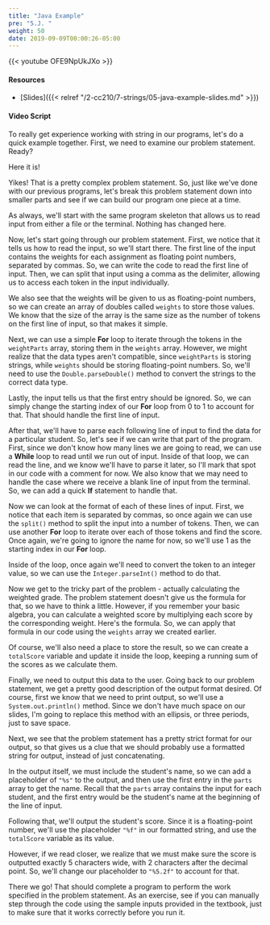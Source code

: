 ```yaml
---
title: "Java Example"
pre: "5.J. "
weight: 50
date: 2019-09-09T00:00:26-05:00
---
```


{{< youtube OFE9NpUkJXo >}}

#### Resources

* [Slides]({{< relref "/2-cc210/7-strings/05-java-example-slides.md" >}})

#### Video Script

To really get experience working with string in our programs, let's do a quick example together. First, we need to examine our problem statement. Ready?

Here it is!

Yikes! That is a pretty complex problem statement. So, just like we've done with our previous programs, let's break this problem statement down into smaller parts and see if we can build our program one piece at a time.

As always, we'll start with the same program skeleton that allows us to read input from either a file or the terminal. Nothing has changed here.

Now, let's start going through our problem statement. First, we notice that it tells us how to read the input, so we'll start there. The first line of the input contains the weights for each assignment as floating point numbers, separated by commas. So, we can write the code to read the first line of input. Then, we can split that input using a comma as the delimiter, allowing us to access each token in the input individually.

We also see that the weights will be given to us as floating-point numbers, so we can create an array of doubles called `weights` to store those values. We know that the size of the array is the same size as the number of tokens on the first line of input, so that makes it simple.

Next, we can use a simple **For** loop to iterate through the tokens in the `weightParts` array, storing them in the `weights` array. However, we might realize that the data types aren't compatible, since `weightParts` is storing strings, while `weights` should be storing floating-point numbers. So, we'll need to use the `Double.parseDouble()` method to convert the strings to the correct data type.

Lastly, the input tells us that the first entry should be ignored. So, we can simply change the starting index of our **For** loop from 0 to 1 to account for that. That should handle the first line of input.

After that, we'll have to parse each following line of input to find the data for a particular student. So, let's see if we can write that part of the program. First, since we don't know how many lines we are going to read, we can use a **While** loop to read until we run out of input. Inside of that loop, we can read the line, and we know we'll have to parse it later, so I'll mark that spot in our code with a comment for now. We also know that we may need to handle the case where we receive a blank line of input from the terminal. So, we can add a quick **If** statement to handle that.

Now we can look at the format of each of these lines of input. First, we notice that each item is separated by commas, so once again we can use the `split()` method to split the input into a number of tokens. Then, we can use another **For** loop to iterate over each of those tokens and find the score. Once again, we're going to ignore the name for now, so we'll use 1 as the starting index in our **For** loop.

Inside of the loop, once again we'll need to convert the token to an integer value, so we can use the `Integer.parseInt()` method to do that.

Now we get to the tricky part of the problem - actually calculating the weighted grade. The problem statement doesn't give us the formula for that, so we have to think a little. However, if you remember your basic algebra, you can calculate a weighted score by multiplying each score by the corresponding weight. Here's the formula. So, we can apply that formula in our code using the `weights` array we created earlier.

Of course, we'll also need a place to store the result, so we can create a `totalScore` variable and update it inside the loop, keeping a running sum of the scores as we calculate them.

Finally, we need to output this data to the user. Going back to our problem statement, we get a pretty good description of the output format desired. Of course, first we know that we need to print output, so we'll use a `System.out.println()` method. Since we don't have much space on our slides, I'm going to replace this method with an ellipsis, or three periods, just to save space.

Next, we see that the problem statement has a pretty strict format for our output, so that gives us a clue that we should probably use a formatted string for output, instead of just concatenating.

In the output itself, we must include the student's name, so we can add a placeholder of `"%s"` to the output, and then use the first entry in the `parts` array to get the name. Recall that the `parts` array contains the input for each student, and the first entry would be the student's name at the beginning of the line of input.

Following that, we'll output the student's score. Since it is a floating-point number, we'll use the placeholder `"%f"` in our formatted string, and use the `totalScore` variable as its value.

However, if we read closer, we realize that we must make sure the score is outputted exactly 5 characters wide, with 2 characters after the decimal point. So, we'll change our placeholder to `"%5.2f"` to account for that.

There we go! That should complete a program to perform the work specified in the problem statement. As an exercise, see if you can manually step through the code using the sample inputs provided in the textbook, just to make sure that it works correctly before you run it.
